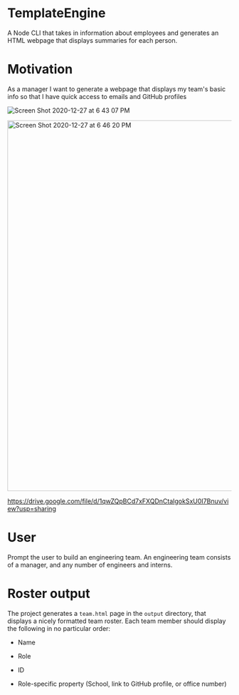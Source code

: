 # TemplateEngine
A Node CLI that takes in information about employees and generates an HTML webpage that displays summaries for each person. 

# Motivation
As a manager I want to generate a webpage that displays my team's basic info
so that I have quick access to emails and GitHub profiles


![Screen Shot 2020-12-27 at 6 43 07 PM](https://user-images.githubusercontent.com/60681276/103182756-6b166200-4873-11eb-86fc-90ae5c01fb87.png)

<img width="832" alt="Screen Shot 2020-12-27 at 6 46 20 PM" src="https://user-images.githubusercontent.com/60681276/103182814-e7a94080-4873-11eb-8fef-5c120cde7ef4.png">


https://drive.google.com/file/d/1qwZQpBCd7xFXQDnCtaIgokSxU0I7Bnuv/view?usp=sharing

# User
 Prompt the user to build an engineering team. An engineering
team consists of a manager, and any number of engineers and interns.
# Roster output
The project generates a `team.html` page in the `output` directory, that displays a nicely formatted team roster. Each team member should display the following in no particular order:

  * Name

  * Role

  * ID

  * Role-specific property (School, link to GitHub profile, or office number)
